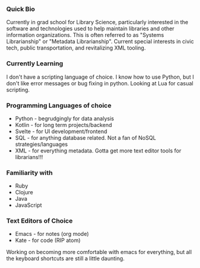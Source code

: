 ### Quick Bio

Currently in grad school for Library Science, particularly interested in the software and technologies used to help maintain libraries and other information organizations. This is often referred to as "Systems Librarianship" or "Metadata Librarianship". Current special interests in civic tech, public transportation, and revitalizing XML tooling.

### Currently Learning

I don't have a scripting language of choice. I know how to use Python, but I don't like error messages or bug fixing in python. Looking at Lua for casual scripting.

### Programming Languages of choice

- Python - begrudgingly for data analysis
- Kotlin - for long term projects/backend
- Svelte - for UI development/frontend
- SQL - for anything database related. Not a fan of NoSQL strategies/languages
- XML - for everything metadata. Gotta get more text editor tools for librarians!!!

### Familiarity with

- Ruby
- Clojure
- Java
- JavaScript

### Text Editors of Choice

- Emacs - for notes (org mode)
- Kate - for code (RIP atom)

Working on becoming more comfortable with emacs for everything, but all the keyboard shortcuts are still a little daunting.

<!--
**ohkio/ohkio** is a ✨ _special_ ✨ repository because its `README.md` (this file) appears on your GitHub profile.

Here are some ideas to get you started:

- 🔭 I’m currently working on ...
- 🌱 I’m currently learning ...
- 👯 I’m looking to collaborate on ...
- 🤔 I’m looking for help with ...
- 💬 Ask me about ...
- 📫 How to reach me: ...
- 😄 Pronouns: ...
- ⚡ Fun fact: ...
-->
